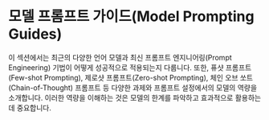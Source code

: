 # 모델 프롬프트 가이드(Model Prompting Guides)

이 섹션에서는 최근의 다양한 언어 모델과 최신 프롬프트 엔지니어링(Prompt Engineering) 기법이 어떻게 성공적으로 적용되는지 다룹니다. 또한, 퓨샷 프롬프트(Few-shot Prompting), 제로샷 프롬프트(Zero-shot Prompting), 체인 오브 쏘트(Chain-of-Thought) 프롬프트 등 다양한 과제와 프롬프트 설정에서의 모델의 역량을 소개합니다. 이러한 역량을 이해하는 것은 모델의 한계를 파악하고 효과적으로 활용하는 데 중요합니다.

<ContentFileNames section="models" lang="kr"/>